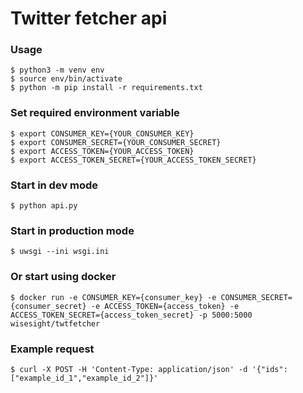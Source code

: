 # Twitter fetcher api

### Usage
```
$ python3 -m venv env
$ source env/bin/activate
$ python -m pip install -r requirements.txt
```

### Set required environment variable
```
$ export CONSUMER_KEY={YOUR_CONSUMER_KEY}
$ export CONSUMER_SECRET={YOUR_CONSUMER_SECRET}
$ export ACCESS_TOKEN={YOUR_ACCESS_TOKEN}
$ export ACCESS_TOKEN_SECRET={YOUR_ACCESS_TOKEN_SECRET}
```

### Start in dev mode
```
$ python api.py
```

### Start in production mode
```
$ uwsgi --ini wsgi.ini
```

### Or start using docker
```
$ docker run -e CONSUMER_KEY={consumer_key} -e CONSUMER_SECRET={consumer_secret} -e ACCESS_TOKEN={access_token} -e ACCESS_TOKEN_SECRET={access_token_secret} -p 5000:5000 wisesight/twtfetcher
```

### Example request
```
$ curl -X POST -H 'Content-Type: application/json' -d '{"ids":["example_id_1","example_id_2"]}'
```
